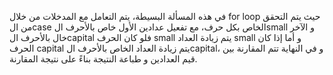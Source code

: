 في هذه المسألة البسيطة، يتم التعامل مع المدخلات من خلال for loop حيث يتم التحقق من الcase الخاص بكل حرف، مع تفعيل عدادين الأول خاص بالأحرف الsmall و الآخر خال بالأحرف الcapital فلو كان الحرف small يتم زيادة العداد small 
و أما إذا كان الحرف capital يتم زيادة العداد الخاص بالأحرف الcapital، و في النهاية تتم المقارنة بين قيم العدادين و طباعة النتيجة بناءً على نتيجة المقارنة.
